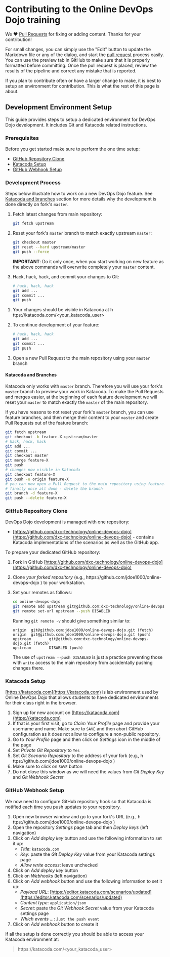 # Contributing to the Online DevOps Dojo training

We :heart: [Pull Requests](https://help.github.com/articles/about-pull-requests/)
for fixing or adding content. Thanks for your contribution!

For small changes, you can simply use the "Edit" button to update the Markdown
file or any of the dialog, and start the
[pull request](https://help.github.com/articles/about-pull-requests/) process
easily. You can use the preview tab in GitHub to make sure that it is properly
formatted before committing. Once the pull request is placed, review the results
of the pipeline and correct any mistake that is reported.

If you plan to contribute often or have a larger change to make, it is best to
setup an environment for contribution. This is what the rest of this page is about.

## Development Environment Setup

This guide provides steps to setup a dedicated environment for DevOps Dojo
development. It includes Git and Katacoda related instructions.

### Prerequisites

Before you get started make sure to perform the one time setup:

* [GitHub Repository Clone](#github-repository-clone)
* [Katacoda Setup](#katacoda-setup)  
* [GitHub Webhook Setup](#github-webhook-setup)

### Development Process

Steps below illustrate how to work on a new DevOps Dojo feature.
See [Katacoda and branches](#katacoda-and-branches)
section for more details why the development is done directly on fork's `master`.

1. Fetch latest changes from main repository:

   ```sh
   git fetch upstream
   ```

1. Reset your fork's `master` branch to match exactly upstream `master`:

   ```sh
   git checkout master
   git reset --hard upstream/master
   git push --force
   ```

   **IMPORTANT**: Do it only once, when you start working on new feature as
   the above commands will overwrite completely your `master` content.
1. Hack, hack, hack, and commit your changes to Git:

   ```sh
   # hack, hack, hack
   git add ...
   git commit ...
   git push
   ```

<!-- Note "h&#8203;ttps" is included as a hidden character to force GitHub-flavored Markdown
     to not render the URL as a link. Team opted for this over code fence. -->
1. Your changes should be visible in Katacoda at h&#8203;ttps://katacoda.com/<your_katacoda_user>
1. To continue development of your feature:

   ```sh
   # hack, hack, hack
   git add ...
   git commit ...
   git push
   ```

1. Open a new Pull Request to the main repository using your `master` branch

#### Katacoda and Branches

Katacoda only works with `master` branch. Therefore you will use your fork's
`master` branch to preview your work in Katacoda. To make the Pull Requests
and merges easier, at the beginning of each feature development we will reset
your `master` to match exactly the `master` of the main repository.

If you have reasons to not reset your fork's `master` branch, you can use
feature branches, and then merge their content to your `master` and create
Pull Requests out of the feature branch:

```sh
git fetch upstream
git checkout -b feature-X upstream/master
# hack, hack, hack
git add ...
git commit ...
git checkout master
git merge feature-X
git push
# changes now visible in Katacoda
git checkout feature-X
git push -u origin feature-X
# you can now open a Pull Request to the main repository using feature-X branch
# finally once all done - delete the branch
git branch -d feature-X
git push --delete feature-X
```

### GitHub Repository Clone

DevOps Dojo development is managed with one repository:
<!--* https://github.com/dxc-technology/devops-dojo-plans - contains
 the course outlines and module plans-->

* [https://github.com/dxc-technology/online-devops-dojo](https://github.com/dxc-technology/online-devops-dojo)
\- contains Katacoda implementations of the scenarios as well as the GitHub app.

To prepare your dedicated GitHub repository:

1. Fork in GitHub [https://github.com/dxc-technology/online-devops-dojo](https://github.com/dxc-technology/online-devops-dojo)
2. Clone *your forked repository* (e.g., h&#8203;ttps://github.com/jdoe1000/online-devops-dojo )
 to your workstation.
3. Set your remotes as follows:

   ```sh
   cd online-devops-dojo
   git remote add upstream git@github.com:dxc-technology/online-devops-dojo.git
   git remote set-url upstream --push DISABLED
   ```

   Running `git remote -v` should give something similar to:

   ```text
   origin  git@github.com:jdoe1000/online-devops-dojo.git (fetch)
   origin  git@github.com:jdoe1000/online-devops-dojo.git (push)
   upstream        git@github.com:dxc-technology/online-devops-dojo.git (fetch)
   upstream        DISABLED (push)
   ```

   The use of `upstream --push DISABLED` is just a practice preventing those
   with `write` access to the main repository from accidentally pushing changes
   there.

### Katacoda Setup

[https://katacoda.com](https://katacoda.com) is lab environment used by Online DevOps Dojo that allows students to have dedicated environments for their class right in the browser.

1. Sign up for new account on [https://katacoda.com](https://katacoda.com)
2. If that is your first visit, go to _Claim Your Profile_ page and provide your
   username and name. Make sure to `SAVE` and then abort GitHub configuration
   as it does not allow to configure a non-public repository.
3. Go to _Your Profile_ page and then click on _Settings_ icon in the middle of
   the page
4. Set _Private Git Repository_ to `Yes`
5. Set _Git Scenario Repository_ to the address of your fork (e.g., h&#8203;ttps://github.com/jdoe1000/online-devops-dojo )
6. Make sure to click on `SAVE` button
7. Do not close this window as we will need the values from _Git Deploy Key_
   and _Git Webhook Secret_

### GitHub Webhook Setup

We now need to configure GitHub repository hook so that Katacoda is notified
each time you push updates to your repository.

1. Open new browser window and go to your fork's URL (e.g., h&#8203;ttps://github.com/jdoe1000/online-devops-dojo )
2. Open the repository _Settings_ page tab and then _Deploy keys_ (left navigation)
3. Click on _Add deploy key_ button and use the following information to set it up:
   * _Title_: `katacoda.com`
   * _Key_: paste the _Git Deploy Key_ value from your Katacoda settings page
   * _Allow write access_: leave unchecked
4. Click on _Add deploy key_ button
5. Click on _Webhooks_ (left navigation)
6. Click on _Add webhook_ button and use the following information to set it up:
   * _Payload URL_: [https://editor.katacoda.com/scenarios/updated](https://editor.katacoda.com/scenarios/updated)
   * _Content type_: `application/json`
   * _Secret_: paste the _Git Webhook Secret_ value from your Katacoda settings page
   * _Which events ..._: `Just the push event`
7. Click on _Add webhook_ button to create it

If all the setup is done correctly you should be able to access your
Katacoda environment at:

> h&#8203;ttps://katacoda.com/<your_katacoda_user>

